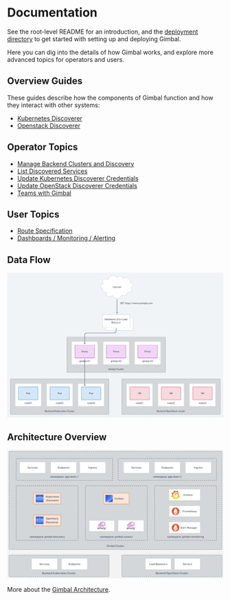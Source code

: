 # Documentation

See the root-level README for an introduction, and the [deployment directory](../deployment/README.md) to get started with setting up and deploying Gimbal.

Here you can dig into the details of how Gimbal works, and explore more advanced topics for operators and users.

## Overview Guides

These guides describe how the components of Gimbal function and how they interact with other systems:

- [Kubernetes Discoverer](kubernetes-discoverer.md)
- [Openstack Discoverer](openstack-discoverer.md)

## Operator Topics

- [Manage Backend Clusters and Discovery](manage-backends.md)
- [List Discovered Services](list-discovered-services.md)
- [Update Kubernetes Discoverer Credentials](kubernetes-discoverer.md#updating-credentials)
- [Update OpenStack Discoverer Credentials](openstack-discoverer.md#updating-credentials)
- [Teams with Gimbal](teams.md)

## User Topics

- [Route Specification](route.md)
- [Dashboards / Monitoring / Alerting](monitoring.md)

## Data Flow

![Data Flow](images/data-flow.png)

## Architecture Overview

![Arch Overview](images/overview.png)

More about the [Gimbal Architecture](gimbal-architecture.md).
